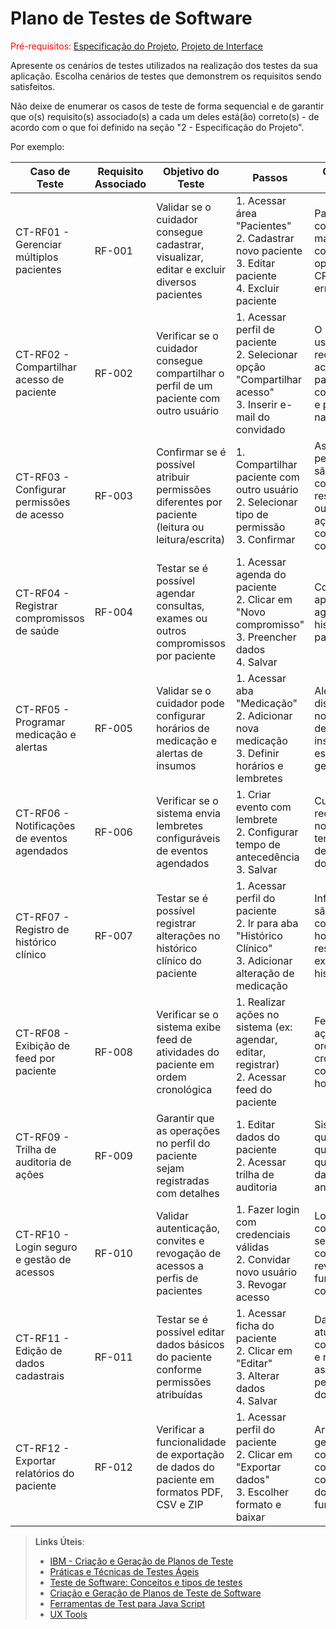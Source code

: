 # Plano de Testes de Software

<span style="color:red">Pré-requisitos: <a href="2-Especificação do Projeto.md"> Especificação do Projeto</a></span>, <a href="3-Projeto de Interface.md"> Projeto de Interface</a>

Apresente os cenários de testes utilizados na realização dos testes da sua aplicação. Escolha cenários de testes que demonstrem os requisitos sendo satisfeitos.

Não deixe de enumerar os casos de teste de forma sequencial e de garantir que o(s) requisito(s) associado(s) a cada um deles está(ão) correto(s) - de acordo com o que foi definido na seção "2 - Especificação do Projeto". 

Por exemplo:
 


| **Caso de Teste**                           | **Requisito Associado** | **Objetivo do Teste**                                                                            | **Passos**                                                                                                   | **Critério de Êxito**                                                                          |
| ------------------------------------------- | ----------------------- | ------------------------------------------------------------------------------------------------ | ------------------------------------------------------------------------------------------------------------ | ---------------------------------------------------------------------------------------------- |
| CT-RF01 - Gerenciar múltiplos pacientes     | RF-001                  | Validar se o cuidador consegue cadastrar, visualizar, editar e excluir diversos pacientes        | 1. Acessar área "Pacientes"<br>2. Cadastrar novo paciente<br>3. Editar paciente<br>4. Excluir paciente       | Pacientes são corretamente manipulados conforme operações CRUD, sem erro                       |
| CT-RF02 - Compartilhar acesso de paciente   | RF-002                  | Verificar se o cuidador consegue compartilhar o perfil de um paciente com outro usuário          | 1. Acessar perfil de paciente<br>2. Selecionar opção "Compartilhar acesso"<br>3. Inserir e-mail do convidado | O novo usuário recebe acesso ao paciente compartilhado e pode vê-lo na sua lista               |
| CT-RF03 - Configurar permissões de acesso   | RF-003                  | Confirmar se é possível atribuir permissões diferentes por paciente (leitura ou leitura/escrita) | 1. Compartilhar paciente com outro usuário<br>2. Selecionar tipo de permissão<br>3. Confirmar                | As permissões são aplicadas corretamente, restringindo ou liberando ações conforme configurado |
| CT-RF04 - Registrar compromissos de saúde   | RF-004                  | Testar se é possível agendar consultas, exames ou outros compromissos por paciente               | 1. Acessar agenda do paciente<br>2. Clicar em "Novo compromisso"<br>3. Preencher dados<br>4. Salvar          | Compromisso aparece na agenda e no histórico do paciente                                       |
| CT-RF05 - Programar medicação e alertas     | RF-005                  | Validar se o cuidador pode configurar horários de medicação e alertas de insumos                 | 1. Acessar aba "Medicação"<br>2. Adicionar nova medicação<br>3. Definir horários e lembretes                 | Alertas são disparados nos horários definidos; insumos com estoque baixo geram aviso           |
| CT-RF06 - Notificações de eventos agendados | RF-006                  | Verificar se o sistema envia lembretes configuráveis de eventos agendados                        | 1. Criar evento com lembrete<br>2. Configurar tempo de antecedência<br>3. Salvar                             | Cuidador recebe notificação no tempo definido antes do evento                                  |
| CT-RF07 - Registro de histórico clínico     | RF-007                  | Testar se é possível registrar alterações no histórico clínico do paciente                       | 1. Acessar perfil do paciente<br>2. Ir para aba "Histórico Clínico"<br>3. Adicionar alteração de medicação   | Informações são salvas com data, hora e responsável e exibidas no histórico                    |
| CT-RF08 - Exibição de feed por paciente     | RF-008                  | Verificar se o sistema exibe feed de atividades do paciente em ordem cronológica                 | 1. Realizar ações no sistema (ex: agendar, editar, registrar)<br>2. Acessar feed do paciente                 | Feed mostra ações em ordem cronológica com data, hora e autor                                  |
| CT-RF09 - Trilha de auditoria de ações      | RF-009                  | Garantir que as operações no perfil do paciente sejam registradas com detalhes                   | 1. Editar dados do paciente<br>2. Acessar trilha de auditoria                                                | Sistema exibe quem fez, o que foi feito, quando, e os dados antes/depois                       |
| CT-RF10 - Login seguro e gestão de acessos  | RF-010                  | Validar autenticação, convites e revogação de acessos a perfis de pacientes                      | 1. Fazer login com credenciais válidas<br>2. Convidar novo usuário<br>3. Revogar acesso                      | Login ocorre com segurança; convites e revogações funcionam corretamente                       |
| CT-RF11 - Edição de dados cadastrais        | RF-011                  | Testar se é possível editar dados básicos do paciente conforme permissões atribuídas             | 1. Acessar ficha do paciente<br>2. Clicar em "Editar"<br>3. Alterar dados<br>4. Salvar                       | Dados são atualizados corretamente e respeitam as permissões do usuário                        |
| CT-RF12 - Exportar relatórios do paciente   | RF-012                  | Verificar a funcionalidade de exportação de dados do paciente em formatos PDF, CSV e ZIP         | 1. Acessar perfil do paciente<br>2. Clicar em "Exportar dados"<br>3. Escolher formato e baixar               | Arquivo é gerado corretamente com os dados completos e downloads funcionam                     |








 
> **Links Úteis**:
> - [IBM - Criação e Geração de Planos de Teste](https://www.ibm.com/developerworks/br/local/rational/criacao_geracao_planos_testes_software/index.html)
> - [Práticas e Técnicas de Testes Ágeis](http://assiste.serpro.gov.br/serproagil/Apresenta/slides.pdf)
> -  [Teste de Software: Conceitos e tipos de testes](https://blog.onedaytesting.com.br/teste-de-software/)
> - [Criação e Geração de Planos de Teste de Software](https://www.ibm.com/developerworks/br/local/rational/criacao_geracao_planos_testes_software/index.html)
> - [Ferramentas de Test para Java Script](https://geekflare.com/javascript-unit-testing/)
> - [UX Tools](https://uxdesign.cc/ux-user-research-and-user-testing-tools-2d339d379dc7)
